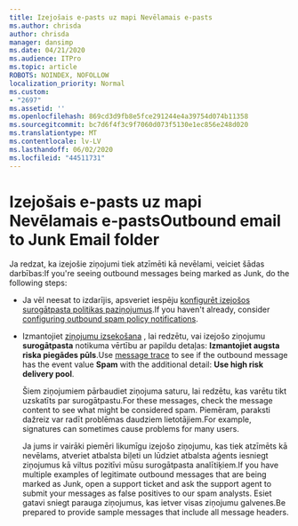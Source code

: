 ```yaml
---
title: Izejošais e-pasts uz mapi Nevēlamais e-pasts
ms.author: chrisda
author: chrisda
manager: dansimp
ms.date: 04/21/2020
ms.audience: ITPro
ms.topic: article
ROBOTS: NOINDEX, NOFOLLOW
localization_priority: Normal
ms.custom:
- "2697"
ms.assetid: ''
ms.openlocfilehash: 869cd3d9fb8e5fce291244e4a39754d074b11358
ms.sourcegitcommit: bc7d6f4f3c9f7060d073f5130e1ec856e248d020
ms.translationtype: MT
ms.contentlocale: lv-LV
ms.lasthandoff: 06/02/2020
ms.locfileid: "44511731"
---
```

# <a name="outbound-email-to-junk-email-folder"></a><span data-ttu-id="79384-102">Izejošais e-pasts uz mapi Nevēlamais e-pasts</span><span class="sxs-lookup"><span data-stu-id="79384-102">Outbound email to Junk Email folder</span></span>

<span data-ttu-id="79384-103">Ja redzat, ka izejošie ziņojumi tiek atzīmēti kā nevēlami, veiciet šādas darbības:</span><span class="sxs-lookup"><span data-stu-id="79384-103">If you're seeing outbound messages being marked as Junk, do the following steps:</span></span>

- <span data-ttu-id="79384-104">Ja vēl neesat to izdarījis, apsveriet iespēju [konfigurēt izejošos surogātpasta politikas paziņojumus](https://docs.microsoft.com/microsoft-365/security/office-365-security/configure-the-outbound-spam-policy).</span><span class="sxs-lookup"><span data-stu-id="79384-104">If you haven't already, consider [configuring outbound spam policy notifications](https://docs.microsoft.com/microsoft-365/security/office-365-security/configure-the-outbound-spam-policy).</span></span>

- <span data-ttu-id="79384-105">Izmantojiet [ziņojumu izsekošana](https://docs.microsoft.com/microsoft-365/security/office-365-security/message-trace-scc) , lai redzētu, vai izejošo ziņojumu **surogātpasta** notikuma vērtību ar papildu detaļas: **Izmantojiet augsta riska piegādes pūls**.</span><span class="sxs-lookup"><span data-stu-id="79384-105">Use [message trace](https://docs.microsoft.com/microsoft-365/security/office-365-security/message-trace-scc) to see if the outbound message has the event value **Spam** with the additional detail: **Use high risk delivery pool**.</span></span>

  <span data-ttu-id="79384-106">Šiem ziņojumiem pārbaudiet ziņojuma saturu, lai redzētu, kas varētu tikt uzskatīts par surogātpastu.</span><span class="sxs-lookup"><span data-stu-id="79384-106">For these messages, check the message content to see what might be considered spam.</span></span> <span data-ttu-id="79384-107">Piemēram, paraksti dažreiz var radīt problēmas daudziem lietotājiem.</span><span class="sxs-lookup"><span data-stu-id="79384-107">For example, signatures can sometimes cause problems for many users.</span></span>

  <span data-ttu-id="79384-108">Ja jums ir vairāki piemēri likumīgu izejošo ziņojumu, kas tiek atzīmēts kā nevēlams, atveriet atbalsta biļeti un lūdziet atbalsta aģents iesniegt ziņojumus kā viltus pozitīvi mūsu surogātpasta analītiķiem.</span><span class="sxs-lookup"><span data-stu-id="79384-108">If you have multiple examples of legitimate outbound messages that are being marked as Junk, open a support ticket and ask the support agent to submit your messages as false positives to our spam analysts.</span></span> <span data-ttu-id="79384-109">Esiet gatavi sniegt parauga ziņojumus, kas ietver visas ziņojumu galvenes.</span><span class="sxs-lookup"><span data-stu-id="79384-109">Be prepared to provide sample messages that include all message headers.</span></span>
